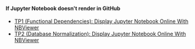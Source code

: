 #### If Jupyter Notebook doesn't render in GitHub

- [TP1 (Functional Dependencies): Display Jupyter Notebook Online With NBViewer](https://nbviewer.jupyter.org/github/SJD1882/msbd-INF725-Exercices/blob/master/DAVID_Sebastien_DB_TP1.ipynb)
- [TP2 (Database Normalization): Display Jupyter Notebook Online With NBViewer](https://nbviewer.jupyter.org/github/SJD1882/msbd-INF725-Exercices/blob/master/DAVID_Sebastien_DB_TP2.ipynb)
